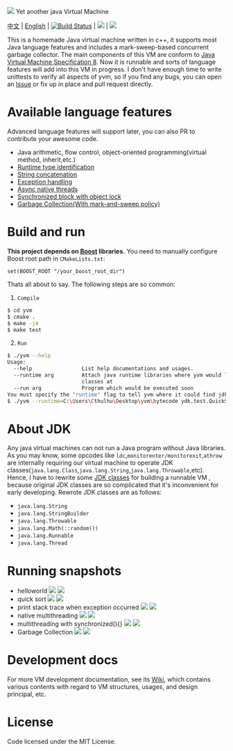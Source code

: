 ![](./public/dragon.png) Yet another java Virtual Machine

[中文](https://github.com/racaljk/yvm/blob/master/README.md) | [English](https://github.com/racaljk/yvm/blob/master/README.EN.md)
| [![Build Status](https://travis-ci.org/racaljk/yvm.svg?branch=master)](https://travis-ci.org/racaljk/yvm) | ![](https://img.shields.io/badge/comiler-MSVC2017-brightgreen.svg) | ![](https://img.shields.io/badge/comiler-gcc7.0-brightgreen.svg)


This is a homemade Java virtual machine written in c++, it supports most Java language features and includes a mark-sweep-based concurrent garbage collector. The main components of this VM are conform to [Java Virtual Machine Specification 8](https://docs.oracle.com/javase/specs/jvms/se8/jvms8.pdf). Now it is runnable and sorts of language features will add into this VM in progress. I don't have enough time to write unittests to verify all aspects of yvm, so if you find any bugs, you can open an [Issue](https://github.com/racaljk/yvm/issues/new) or fix up in place and pull request directly.

# Available language features
Advanced language features will support later, you can also PR to contribute your awesome code.
+ Java arithmetic, flow control, object-oriented programming(virtual method, inherit,etc.)
+ [Runtime type identification](./javaclass/ydk/test/InstanceofTest.java)
+ [String concatenation](./javaclass/ydk/test/StringConcatenation.java)
+ [Exception handling](./javaclass/ydk/test/ThrowExceptionTest.java)
+ [Async native threads](./javaclass/ydk/test/CreateAsyncThreadsTest.java)
+ [Synchronized block with object lock](./javaclass/ydk/test/SynchronizedBlockTest.java)
+ [Garbage Collection(With mark-and-sweep policy)](./javaclass/ydk/test/GCTest.java)

# Build and run
**This project depends on [Boost](https://www.boost.org/) libraries.** You need to manually configure Boost root path in `CMakeLists.txt`:
```
set(BOOST_ROOT "/your_boost_root_dir")
```
Thats all about to say. The following steps are so common:

1. `Compile`
```bash
$ cd yvm
$ cmake .
$ make -j4
$ make test
```
2. `Run`
```bash
$ ./yvm --help
Usage:
  --help                List help documentations and usages.
  --runtime arg         Attach java runtime libraries where yvm would lookup 
                        classes at
  --run arg             Program which would be executed soon
You must specify the "runtime" flag to tell yvm where it could find jdk classes, and also program name is required.
$ ./yvm --runtime=C:\Users\Cthulhu\Desktop\yvm\bytecode ydk.test.QuickSort
```

# About JDK
Any java virtual machines can not run a Java program without Java libraries. As you may know, some opcodes like `ldc`,`monitorenter/monitorexit`,`athrow` are internally requiring our virtual machine to operate JDK classes(`java.lang.Class`,`java.lang.String`,`java.lang.Throwable`,etc). Hence, I have to rewrite some [JDK classes](./javaclass) for building a runnable VM , because original JDK classes are so complicated that it's inconvenient for early developing.
Rewrote JDK classes are as follows:
+ `java.lang.String`
+ `java.lang.StringBuilder`
+ `java.lang.Throwable`
+ `java.lang.Math(::random())`
+ `java.lang.Runnable`
+ `java.lang.Thread`

# Running snapshots
+ helloworld
![](./public/hw.png)
![](./public/helloworld.png)
+ quick sort
![](./public/quicksort_java.png)
![](./public/quicksort_console.png)
+ print stack trace when exception occurred
![](./public/stj.png)
![](./public/stc.png)
+ native multithreading
![](./public/without_synchronized_java.png)
![](./public/without_synchronized_console.png)
+ multithreading with synchronized(){}
![](./public/synchronized_java.png)
![](./public/synchronized_console.png)
+ Garbage Collection
![](./public/gc_java.png)
![](./public/gc_sampling_2.png)

# Development docs
For more VM development documentation, see its [Wiki](https://github.com/racaljk/yvm/wiki), which contains various contents with regard to VM structures, usages, and design principal, etc.  

# License
Code licensed under the MIT License.
